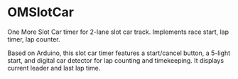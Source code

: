# OMSlotCar
One More Slot Car timer for 2-lane slot car track. Implements race start, lap timer, lap counter.

Based on Arduino, this slot car timer features a start/cancel button, a 5-light start, and digital car detector for lap
counting and timekeeping. It displays current leader and last lap time.
